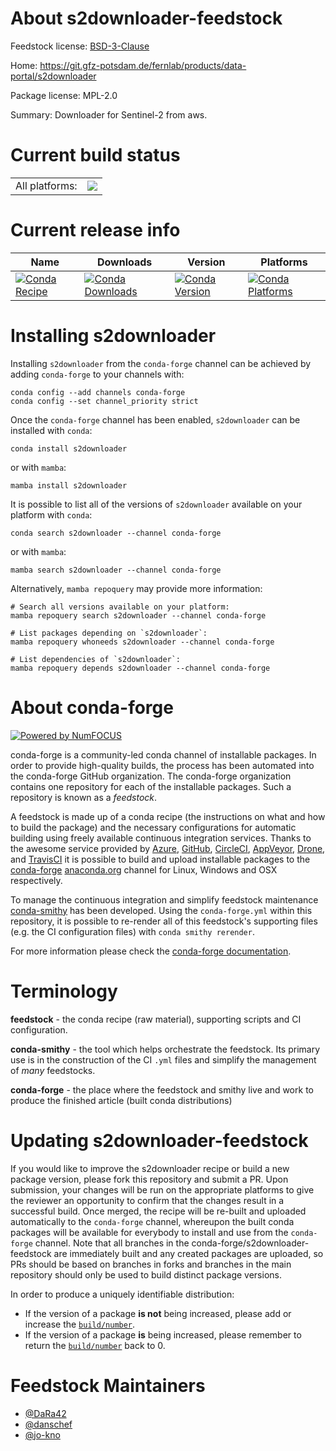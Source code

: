 About s2downloader-feedstock
============================

Feedstock license: [BSD-3-Clause](https://github.com/conda-forge/s2downloader-feedstock/blob/main/LICENSE.txt)

Home: https://git.gfz-potsdam.de/fernlab/products/data-portal/s2downloader

Package license: MPL-2.0

Summary: Downloader for Sentinel-2 from aws.

Current build status
====================


<table><tr><td>All platforms:</td>
    <td>
      <a href="https://dev.azure.com/conda-forge/feedstock-builds/_build/latest?definitionId=22803&branchName=main">
        <img src="https://dev.azure.com/conda-forge/feedstock-builds/_apis/build/status/s2downloader-feedstock?branchName=main">
      </a>
    </td>
  </tr>
</table>

Current release info
====================

| Name | Downloads | Version | Platforms |
| --- | --- | --- | --- |
| [![Conda Recipe](https://img.shields.io/badge/recipe-s2downloader-green.svg)](https://anaconda.org/conda-forge/s2downloader) | [![Conda Downloads](https://img.shields.io/conda/dn/conda-forge/s2downloader.svg)](https://anaconda.org/conda-forge/s2downloader) | [![Conda Version](https://img.shields.io/conda/vn/conda-forge/s2downloader.svg)](https://anaconda.org/conda-forge/s2downloader) | [![Conda Platforms](https://img.shields.io/conda/pn/conda-forge/s2downloader.svg)](https://anaconda.org/conda-forge/s2downloader) |

Installing s2downloader
=======================

Installing `s2downloader` from the `conda-forge` channel can be achieved by adding `conda-forge` to your channels with:

```
conda config --add channels conda-forge
conda config --set channel_priority strict
```

Once the `conda-forge` channel has been enabled, `s2downloader` can be installed with `conda`:

```
conda install s2downloader
```

or with `mamba`:

```
mamba install s2downloader
```

It is possible to list all of the versions of `s2downloader` available on your platform with `conda`:

```
conda search s2downloader --channel conda-forge
```

or with `mamba`:

```
mamba search s2downloader --channel conda-forge
```

Alternatively, `mamba repoquery` may provide more information:

```
# Search all versions available on your platform:
mamba repoquery search s2downloader --channel conda-forge

# List packages depending on `s2downloader`:
mamba repoquery whoneeds s2downloader --channel conda-forge

# List dependencies of `s2downloader`:
mamba repoquery depends s2downloader --channel conda-forge
```


About conda-forge
=================

[![Powered by
NumFOCUS](https://img.shields.io/badge/powered%20by-NumFOCUS-orange.svg?style=flat&colorA=E1523D&colorB=007D8A)](https://numfocus.org)

conda-forge is a community-led conda channel of installable packages.
In order to provide high-quality builds, the process has been automated into the
conda-forge GitHub organization. The conda-forge organization contains one repository
for each of the installable packages. Such a repository is known as a *feedstock*.

A feedstock is made up of a conda recipe (the instructions on what and how to build
the package) and the necessary configurations for automatic building using freely
available continuous integration services. Thanks to the awesome service provided by
[Azure](https://azure.microsoft.com/en-us/services/devops/), [GitHub](https://github.com/),
[CircleCI](https://circleci.com/), [AppVeyor](https://www.appveyor.com/),
[Drone](https://cloud.drone.io/welcome), and [TravisCI](https://travis-ci.com/)
it is possible to build and upload installable packages to the
[conda-forge](https://anaconda.org/conda-forge) [anaconda.org](https://anaconda.org/)
channel for Linux, Windows and OSX respectively.

To manage the continuous integration and simplify feedstock maintenance
[conda-smithy](https://github.com/conda-forge/conda-smithy) has been developed.
Using the ``conda-forge.yml`` within this repository, it is possible to re-render all of
this feedstock's supporting files (e.g. the CI configuration files) with ``conda smithy rerender``.

For more information please check the [conda-forge documentation](https://conda-forge.org/docs/).

Terminology
===========

**feedstock** - the conda recipe (raw material), supporting scripts and CI configuration.

**conda-smithy** - the tool which helps orchestrate the feedstock.
                   Its primary use is in the construction of the CI ``.yml`` files
                   and simplify the management of *many* feedstocks.

**conda-forge** - the place where the feedstock and smithy live and work to
                  produce the finished article (built conda distributions)


Updating s2downloader-feedstock
===============================

If you would like to improve the s2downloader recipe or build a new
package version, please fork this repository and submit a PR. Upon submission,
your changes will be run on the appropriate platforms to give the reviewer an
opportunity to confirm that the changes result in a successful build. Once
merged, the recipe will be re-built and uploaded automatically to the
`conda-forge` channel, whereupon the built conda packages will be available for
everybody to install and use from the `conda-forge` channel.
Note that all branches in the conda-forge/s2downloader-feedstock are
immediately built and any created packages are uploaded, so PRs should be based
on branches in forks and branches in the main repository should only be used to
build distinct package versions.

In order to produce a uniquely identifiable distribution:
 * If the version of a package **is not** being increased, please add or increase
   the [``build/number``](https://docs.conda.io/projects/conda-build/en/latest/resources/define-metadata.html#build-number-and-string).
 * If the version of a package **is** being increased, please remember to return
   the [``build/number``](https://docs.conda.io/projects/conda-build/en/latest/resources/define-metadata.html#build-number-and-string)
   back to 0.

Feedstock Maintainers
=====================

* [@DaRa42](https://github.com/DaRa42/)
* [@danschef](https://github.com/danschef/)
* [@jo-kno](https://github.com/jo-kno/)

